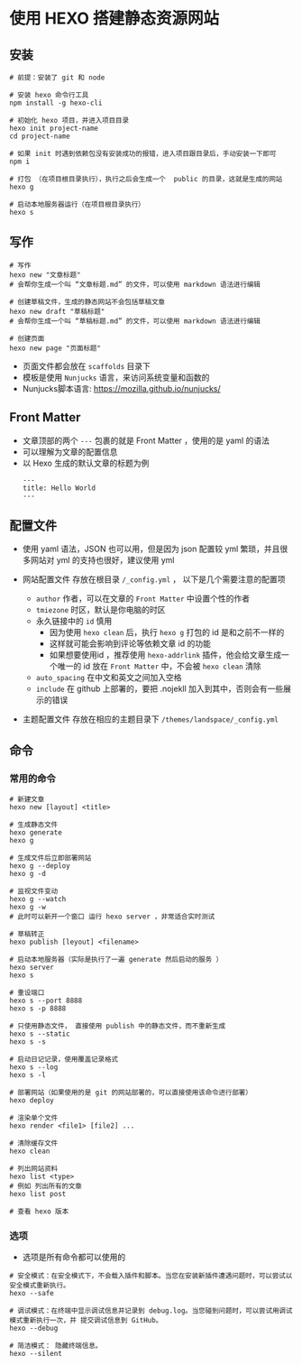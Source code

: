 
# 使用 HEXO 搭建静态资源网站

## 安装
```shell
# 前提：安装了 git 和 node

# 安装 hexo 命令行工具
npm install -g hexo-cli

# 初始化 hexo 项目，并进入项目目录
hexo init project-name
cd project-name

# 如果 init 时遇到依赖包没有安装成功的报错，进入项目跟目录后，手动安装一下即可
npm i

# 打包 （在项目根目录执行），执行之后会生成一个  public 的目录，这就是生成的网站
hexo g

# 启动本地服务器运行（在项目根目录执行）
hexo s
```

## 写作
```shell
# 写作
hexo new "文章标题"
# 会帮你生成一个叫 “文章标题.md” 的文件，可以使用 markdown 语法进行编辑

# 创建草稿文件，生成的静态网站不会包括草稿文章
hexo new draft "草稿标题"
# 会帮你生成一个叫 “草稿标题.md” 的文件，可以使用 markdown 语法进行编辑

# 创建页面
hexo new page "页面标题"
```
- 页面文件都会放在 ```scaffolds``` 目录下
- 模板是使用 ```Nunjucks``` 语言，来访问系统变量和函数的
- Nunjucks脚本语言: https://mozilla.github.io/nunjucks/


## Front Matter
- 文章顶部的两个 ```---``` 包裹的就是 Front Matter ，使用的是 yaml 的语法 
- 可以理解为文章的配置信息
- 以 Hexo 生成的默认文章的标题为例
    ```
    ---
    title: Hello World
    ---
    ```

## 配置文件
- 使用 yaml 语法，JSON 也可以用，但是因为 json 配置较 yml 繁琐，并且很多网站对 yml 的支持也很好，建议使用 yml
- 网站配置文件 存放在根目录 ```/_config.yml``` ， 以下是几个需要注意的配置项
    - ```author``` 作者，可以在文章的 ```Front Matter``` 中设置个性的作者
    - ```tmiezone``` 时区，默认是你电脑的时区
    - 永久链接中的 ```id``` 慎用
        - 因为使用 ```hexo clean``` 后，执行 ```hexo g``` 打包的 id 是和之前不一样的
        - 这样就可能会影响到评论等依赖文章 id 的功能
        - 如果想要使用id ，推荐使用 ```hexo-addrlink``` 插件，他会给文章生成一个唯一的 id 放在 ```Front Matter``` 中，不会被 ```hexo clean``` 清除
    - ```auto_spacing``` 在中文和英文之间加入空格
    - ```include``` 在 github 上部署的，要把 .nojekll 加入到其中，否则会有一些展示的错误

- 主题配置文件 存放在相应的主题目录下 ```/themes/landspace/_config.yml```


## 命令

### 常用的命令

```shell
# 新建文章
hexo new [layout] <title>

# 生成静态文件
hexo generate
hexo g

# 生成文件后立即部署网站
hexo g --deploy
hexo g -d

# 监视文件变动
hexo g --watch
hexo g -w
# 此时可以新开一个窗口 运行 hexo server ，非常适合实时测试

# 草稿转正
hexo publish [leyout] <filename>

# 启动本地服务器（实际是执行了一遍 generate 然后启动的服务 ）
hexo server
hexo s

# 重设端口
hexo s --port 8888
hexo s -p 8888

# 只使用静态文件， 直接使用 publish 中的静态文件，而不重新生成
hexo s --static
hexo s -s

# 启动日记记录，使用覆盖记录格式
hexo s --log
hexo s -l

# 部署网站（如果使用的是 git 的网站部署的，可以直接使用该命令进行部署）
hexo deploy

# 渲染单个文件
hexo render <file1> [file2] ...

# 清除缓存文件
hexo clean

# 列出网站资料
hexo list <type>
# 例如 列出所有的文章
hexo list post

# 查看 hexo 版本
```

### 选项
- 选项是所有命令都可以使用的

```shell
# 安全模式：在安全模式下，不会载入插件和脚本。当您在安装新插件遭遇问题时，可以尝试以安全模式重新执行。
hexo --safe

# 调试模式：在终端中显示调试信息并记录到 debug.log。当您碰到问题时，可以尝试用调试模式重新执行一次，并 提交调试信息到 GitHub。
hexo --debug

# 简洁模式： 隐藏终端信息。
hexo --silent

```